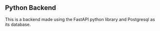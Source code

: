 ## Python Backend

This is a backend made using the FastAPI python library and Postgresql as its database.